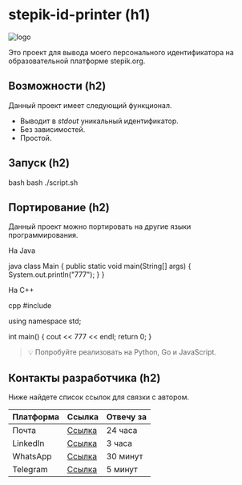 # stepik-id-printer (h1)

![logo](https://github.com/aigulmustafina/TechOrda/blob/main/git/4%20branch/jusan-logo.png)

Это проект для вывода моего персонального идентификатора на образовательной платформе stepik.org.


## Возможности (h2)

Данный проект имеет следующий функционал.

- Выводит в *stdout* уникальный идентификатор.
- Без зависимостей.
- Простой.

## Запуск (h2)

bash
bash ./script.sh


## Портирование (h2)

Данный проект можно портировать на другие языки программирования.

На Java

java
class Main {
    public static void main(String[] args) {
        System.out.println("777");
    }
}


На C++

cpp
#include <iostream>

using namespace std;

int main() {
    cout << 777 << endl;
    return 0;
}


> 💡 Попробуйте реализовать на Python, Go и JavaScript.

## Контакты разработчика (h2)

Ниже найдете список ссылок для связки с автором.

| Платформа | Ссылка              | Отвечу за |
| --------- | ------------------- | --------- |
| Почта     | [Ссылка](gmail.com) | 24 часа   |
| LinkedIn  | [Ссылка](linked.in) | 3 часа    |
| WhatsApp  | [Ссылка](whats.app) | 30 минут  |
| Telegram  | [Ссылка](tg.me)     | 5 минут   |